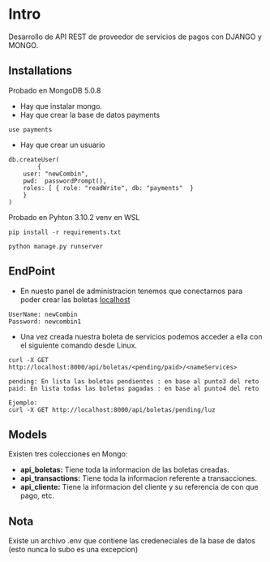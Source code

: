 # Intro
Desarrollo de API REST de proveedor de servicios de pagos con DJANGO y MONGO.
## Installations
Probado en MongoDB 5.0.8
+ Hay que instalar mongo.
+ Hay que crear la base de datos payments 
```[json]
use payments 
```
+ Hay que crear un usuario
```[json]
db.createUser(
		{
	user: "newCombin",
	pwd:  passwordPrompt(),   
	roles: [ { role: "readWrite", db: "payments"  }
	}
)
```
Probado en Pyhton 3.10.2 venv en WSL
```[python]
pip install -r requirements.txt
```
```[python]
python manage.py runserver 
```
## EndPoint
+ En nuesto panel de administracion tenemos que conectarnos para poder crear las boletas [localhost](http://localhost:8000/admin)
```[bash]
UserName: newCombin
Password: newcombin1
```

+ Una vez creada nuestra boleta de servicios podemos acceder a ella con el siguiente comando desde Linux.
```[bash]
curl -X GET http://localhost:8000/api/boletas/<pending/paid>/<nameServices>

pending: En lista las boletas pendientes : en base al punto3 del reto
paid: En lista todas las boletas pagadas : en base al punto4 del reto

Ejemplo:
curl -X GET http://localhost:8000/api/boletas/pending/luz

```
## Models
Existen tres colecciones en Mongo: 
+ **api_boletas:** Tiene toda la informacion de las boletas creadas.
+ **api_transactions:** Tiene toda la informacion referente a transacciones.
+ **api_cliente:** Tiene la informacion del cliente y su referencia de con que pago, etc.

## Nota
Existe un archivo .env que contiene las credeneciales de la base de datos (esto nunca lo subo es una excepcion)
